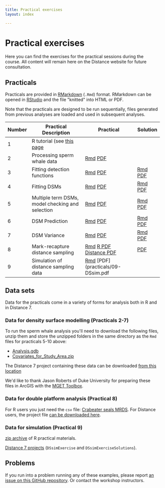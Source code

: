 ```yaml
---
title: Practical exercises
layout: index

---
```


# Practical exercises

Here you can find the exercises for the practical sessions during the course. All content will remain here on the Distance website for future consultation.

## Practicals

Practicals are provided in [RMarkdown](http://rmarkdown.rstudio.com/index.html) (`.Rmd`) format. RMarkdown can be opened in [RStudio](https://www.rstudio.com/) and the file "knitted" into HTML or PDF.

Note that the practicals are designed to be run sequentially, files generated from previous analyses are loaded and used in subsequent analyses.

Number | Practical Description                            | Practical                                                                                 | Solution                                                                                                      |
-------|--------------------------------------------------|-------------------------------------------------------------------------------------------|---------------------------------------------------------------------------------------------------------------|
1      | R tutorial (see [this page](R_tutorial.html)     |                                                                                           |                                                                                                               |
2      | Processing sperm whale data                      | [Rmd](practicals/02-process-geodata.Rmd)     [PDF](practicals/02-process-geodata.pdf)     |                                                                                                               |
3      | Fitting detection functions                      | [Rmd](practicals/03-detection-functions.Rmd) [PDF](practicals/03-detection-functions.pdf) | [Rmd](practicals/03-detection-functions-solutions.Rmd) [PDF](practicals/03-detection-functions-solutions.pdf) |
4      | Fitting DSMs                                     | [Rmd](practicals/04-simple-dsms.Rmd)         [PDF](practicals/04-simple-dsms.pdf)         | [Rmd](practicals/04-simple-dsms-solutions.Rmd)         [PDF](practicals/04-simple-dsms-solutions.pdf)         |
5      | Multiple term DSMs, model checking and selection | [Rmd](practicals/05-advanced-dsms.Rmd)       [PDF](practicals/05-advanced-dsms.pdf)       | [Rmd](practicals/05-advanced-dsms-solutions.Rmd)       [PDF](practicals/05-advanced-dsms-solutions.pdf)       |
6      | DSM Prediction                                   | [Rmd](practicals/06-prediction.Rmd)          [PDF](practicals/06-prediction.pdf)          | [Rmd](practicals/06-prediction-solutions.Rmd)          [PDF](practicals/06-prediction-solutions.pdf)          |
7      | DSM Variance                                     | [Rmd](practicals/07-variance.Rmd)            [PDF](practicals/07-variance.pdf)            | [Rmd](practicals/07-variance-solutions.Rmd)            [PDF](practicals/07-variance-solutions.pdf)            |
8      | Mark-recapture distance sampling                 | [Rmd](practicals/08-mrds-in-R.Rmd) [R PDF](practicals/08-mrds-in-R.pdf) [Distance PDF](practicals/08-mrds_in_Distance.pdf) | [PDF](practicals/08-mrds_solution.pdf) |
9      | Simulation of distance sampling data             | [Rmd](practicals/09-DSsim.Rmd) [PDF](practicals/09-DSsim.pdf                              |  |

## Data sets

Data for the practicals come in a variety of forms for analysis both in R and in Distance 7.

### Data for density surface modelling (Practicals 2-7)

To run the sperm whale analysis you'll need to download the following files, unzip them and store the unzipped folders in the same directory as the `Rmd` files for practicals 5-10 above:

- [Analysis.gdb](practicals/Analysis.gdb.zip)
- [Covariates_for_Study_Area.zip](practicals/Covariates_for_Study_Area.zip)

The Distance 7 project containing these data can be downloaded [from this location](practicals/spermwhale-Dist7.zip)

We'd like to thank Jason Roberts of Duke University for preparing these files in ArcGIS with the [MGET Toolbox](http://mgel2011-kvm.env.duke.edu/mget/).

### Data for double platform analysis (Practical 8)

For R users you just need the `csv` file: [Crabeater seals MRDS](practicals/crabbieMRDS.csv). For Distance users, the project file [can be downloaded here](practicals/CrabbieMRDSExercise.zip).

### Data for simulation (Practical 9)

[zip archive](practicals/simulation_exercise.zip) of R practical materials.

[Distance 7 projects](practicals/DSsim_distance_projects.zip) (`DSsimExercise` and `DSsimExerciseSolutions`).

## Problems

If you run into a problem running any of these examples, please report [an issue on this GitHub repository](https://github.com/distanceworkshops/stand-intermed-2018/issues). Or contact the workshop instructors.


